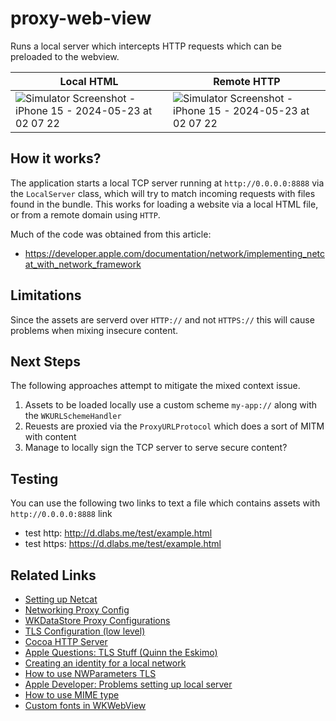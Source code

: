 # proxy-web-view

Runs a local server which intercepts HTTP requests which can be preloaded to the webview.

|Local HTML|Remote HTTP|
|----------|-----------|
|![Simulator Screenshot - iPhone 15 - 2024-05-23 at 02 07 22](https://github.com/asleepace/proxy-web-view/assets/10716803/9987b4e0-ff9b-4663-9cbd-a245f00fb15e)|![Simulator Screenshot - iPhone 15 - 2024-05-23 at 02 07 22](https://github.com/asleepace/proxy-web-view/assets/10716803/9987b4e0-ff9b-4663-9cbd-a245f00fb15e)|

## How it works?

The application starts a local TCP server running at `http://0.0.0.0:8888` via the `LocalServer` class, which will try to match incoming requests with files found in the bundle. This works for loading a website via a local HTML file, or from a remote domain using `HTTP`.

Much of the code was obtained from this article:

- https://developer.apple.com/documentation/network/implementing_netcat_with_network_framework

## Limitations

Since the assets are serverd over `HTTP://` and not `HTTPS://` this will cause problems when mixing insecure content.

## Next Steps

The following approaches attempt to mitigate the mixed context issue.

1. Assets to be loaded locally use a custom scheme `my-app://` along with the `WKURLSchemeHandler`
2. Reuests are proxied via the `ProxyURLProtocol` which does a sort of MITM with content
3. Manage to locally sign the TCP server to serve secure content?

## Testing

You can use the following two links to text a file which contains assets with `http://0.0.0.0:8888` link

- test http:  http://d.dlabs.me/test/example.html
- test https:  https://d.dlabs.me/test/example.html

## Related Links

- [Setting up Netcat](https://developer.apple.com/documentation/network/implementing_netcat_with_network_framework)
- [Networking Proxy Config](https://developer.apple.com/documentation/network/nw_proxy_config_t?language=objc)
- [WKDataStore Proxy Configurations](https://developer.apple.com/documentation/webkit/wkwebsitedatastore/4245799-proxyconfigurations?language=objc)
- [TLS Configuration (low level)](https://forums.developer.apple.com/forums/thread/755795)
- [Cocoa HTTP Server](https://github.com/robbiehanson/CocoaHTTPServer/blob/master/Core/HTTPServer.m)
- [Apple Questions: TLS Stuff (Quinn the Eskimo)](https://forums.developer.apple.com/forums/thread/739400)
- [Creating an identity for a local network](https://developer.apple.com/documentation/network/creating_an_identity_for_local_network_tls?language=objc)
- [How to use NWParameters TLS](https://forums.developer.apple.com/forums/thread/711114)
- [Apple Developer: Problems setting up local server](https://developer.apple.com/forums/thread/653925)
- [How to use MIME type](https://stackoverflow.com/questions/1363813/how-can-you-read-a-files-mime-type-in-objective-c)
- [Custom fonts in WKWebView](https://stackoverflow.com/questions/25785179/using-custom-fonts-in-wkwebview)
